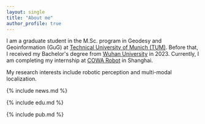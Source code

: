 ```yaml
---
layout: single
title: "About me"
author_profile: true
---
```



<style>
.page__content {
  font-size: 0.8em;
}
.page__content p {
  font-size: 0.8em;
  line-height: 1.5;
}
.page__content h1, .page__content h2, .page__content h3 {
  font-size: 1.1em;
}
</style> 


<!-- .page__content .include-content {
  font-size: 0.7em;
  line-height: 1.5;
}
.page__content .include-content h1, 
.page__content .include-content h2, 
.page__content .include-content h3 {
  font-size: 1.1em;
} -->


I am a graduate student in the M.Sc. program in Geodesy and Geoinformation (GuG) at [Technical University of Munich (TUM)](https://www.tum.de/en/). Before that, I received my Bachelor's degree from [Wuhan University](https://en.whu.edu.cn/) in 2023. Currently, I am completing my internship at [COWA Robot](https://www.cowarobot.com/) in Shanghai.

My research interests include robotic perception and multi-modal localization.

{% include news.md %}

{% include edu.md %}

{% include pub.md %}